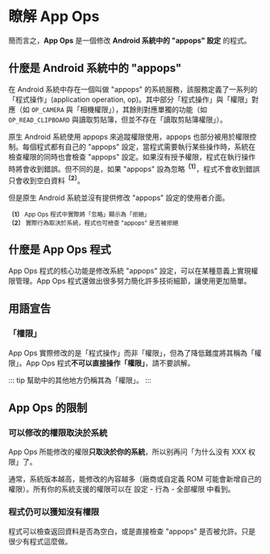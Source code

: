 # 瞭解 App Ops

簡而言之，**App Ops** 是一個修改 **Android 系統中的 "appops" 設定** 的程式。

## 什麼是 Android 系統中的 "appops"

在 Android 系統中存在一個叫做 "appops" 的系統服務，該服務定義了一系列的「程式操作」(application operation, op)。其中部分「程式操作」與「權限」對應（如 `OP_CAMERA` 與「相機權限」），其餘則對應單獨的功能（如 `OP_READ_CLIPBOARD` 與讀取剪貼簿，但並不存在「讀取剪貼簿權限」）。

原生 Android 系統使用 appops 來追蹤權限使用，appops 也部分被用於權限控制。每個程式都有自己的 "appops" 設定，當程式需要執行某些操作時，系統在檢查權限的同時也會檢查 "appops" 設定。如果沒有授予權限，程式在執行操作時將會收到錯誤。但不同的是，如果 "appops" 設為忽略<sup>**〔1〕**</sup>，程式不會收到錯誤只會收到空白資料<sup>**〔2〕**</sup>。

但是原生 Android 系統並沒有提供修改 "appops" 設定的使用者介面。

<sub>**〔1〕** App Ops 程式中實際將「忽略」顯示為「拒絕」</sub>
<br><sub>**〔2〕** 實際行為取決於系統，程式也可檢查 "appops" 是否被拒絕</sub>

## 什麼是 App Ops 程式

App Ops 程式的核心功能是修改系統 "appops" 設定，可以在某種意義上實現權限管理。App Ops 程式還做出很多努力簡化許多技術細節，讓使用更加簡單。

## 用語宣告

### 「權限」

App Ops 實際修改的是「程式操作」而非「權限」，但為了降低難度將其稱為「權限」。App Ops 程式**不可以直接操作「權限」**，請不要誤解。

::: tip
幫助中的其他地方仍稱其為「權限」。
:::

## App Ops 的限制

### 可以修改的權限取決於系統

App Ops 所能修改的權限**只取決於你的系統**，所以别再问「为什么没有 XXX 权限」了。

通常，系統版本越高，能修改的內容越多（廠商或自定義 ROM 可能會新增自己的權限）。所有你的系統支援的權限可以在 設定 - 行為 - 全部權限 中看到。

### 程式仍可以獲知沒有權限

程式可以檢查返回資料是否為空白，或是直接檢查 "appops" 是否被允許。只是很少有程式這麼做。